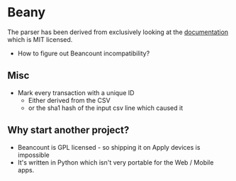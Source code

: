 # Beany

The parser has been derived from exclusively looking at the [documentation](https://github.com/beancount/docs) which is MIT licensed.

  - How to figure out Beancount incompatibility?

## Misc

* Mark every transaction with a unique ID
  - Either derived from the CSV
  - or the sha1 hash of the input csv line which caused it

## Why start another project?

- Beancount is GPL licensed - so shipping it on Apply devices is impossible
- It's written in Python which isn't very portable for the Web / Mobile apps.
